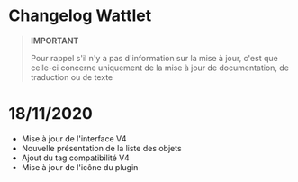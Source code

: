 # Changelog Wattlet

>**IMPORTANT**
>
>Pour rappel s'il n'y a pas d'information sur la mise à jour, c'est que celle-ci concerne uniquement de la mise à jour de documentation, de traduction ou de texte

# 18/11/2020

- Mise à jour de l'interface V4
- Nouvelle présentation de la liste des objets
- Ajout du tag compatibilité V4
- Mise à jour de l'icône du plugin
